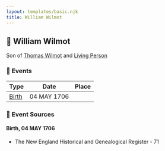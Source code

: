 ```yaml
---
layout: templates/basic.njk
title: William Wilmot
---
```

## 🔵 William Wilmot

Son of [Thomas Wilmot](/people/3/36930663) and [Living Person](/people/1/19292651)

### 📆 Events

Type | Date | Place
------ | ------ | ------
[Birth](#event-0) | 04 MAY 1706 |

### 📰 Event Sources

#### <a id="event-0"></a> Birth, 04 MAY 1706
* The New England Historical and Genealogical Register  - 71